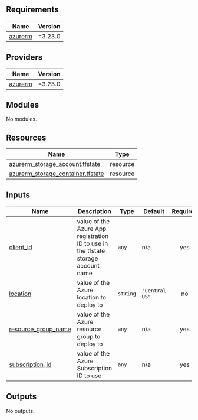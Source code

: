 <!-- BEGIN_TF_DOCS -->
## Requirements

| Name | Version |
|------|---------|
| <a name="requirement_azurerm"></a> [azurerm](#requirement\_azurerm) | =3.23.0 |

## Providers

| Name | Version |
|------|---------|
| <a name="provider_azurerm"></a> [azurerm](#provider\_azurerm) | =3.23.0 |

## Modules

No modules.

## Resources

| Name | Type |
|------|------|
| [azurerm_storage_account.tfstate](https://registry.terraform.io/providers/hashicorp/azurerm/3.23.0/docs/resources/storage_account) | resource |
| [azurerm_storage_container.tfstate](https://registry.terraform.io/providers/hashicorp/azurerm/3.23.0/docs/resources/storage_container) | resource |

## Inputs

| Name | Description | Type | Default | Required |
|------|-------------|------|---------|:--------:|
| <a name="input_client_id"></a> [client\_id](#input\_client\_id) | value of the Azure App registration ID to use in the tfstate storage account name | `any` | n/a | yes |
| <a name="input_location"></a> [location](#input\_location) | value of the Azure location to deploy to | `string` | `"Central US"` | no |
| <a name="input_resource_group_name"></a> [resource\_group\_name](#input\_resource\_group\_name) | value of the Azure resource group to deploy to | `any` | n/a | yes |
| <a name="input_subscription_id"></a> [subscription\_id](#input\_subscription\_id) | value of the Azure Subscription ID to use | `any` | n/a | yes |

## Outputs

No outputs.
<!-- END_TF_DOCS -->